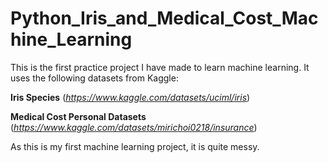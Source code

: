 # Python_Iris_and_Medical_Cost_Machine_Learning
This is the first practice project I have made to learn machine learning. It uses the following datasets from Kaggle:

**Iris Species** (_https://www.kaggle.com/datasets/uciml/iris_)

**Medical Cost Personal Datasets** (_https://www.kaggle.com/datasets/mirichoi0218/insurance_)

As this is my first machine learning project, it is quite messy.
